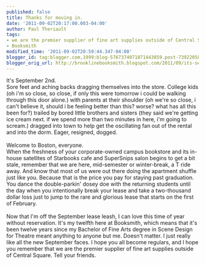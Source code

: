 ```yaml
---
published: false
title: Thanks for moving in.
date: '2011-09-02T20:17:00.003-04:00'
author: Paul Theriault
tags:
- we are the premier supplier of fine art supplies outside of Central Square
- Booksmith
modified_time: '2011-09-02T20:59:44.347-04:00'
blogger_id: tag:blogger.com,1999:blog-5767374071871443859.post-7392205832639749708
blogger_orig_url: http://brooklinebooksmith.blogspot.com/2011/09/its-september-2nd.html
---
```


It's September 2<span id="SPELLING_ERROR_0" class="blsp-spelling-error">nd</span>.
<br />Sore feet and aching backs dragging themselves into the store. College kids (oh <span id="SPELLING_ERROR_1" class="blsp-spelling-error">i'm</span> so close, so close, if only this were tomorrow i could be walking through this door alone.) with parents at their shoulder (oh we're so close, i can't believe it, should i be feeling better than this? worse? what has all this been for?) trailed by bored little brothers and sisters (they said we're getting ice cream next. if we spend more than two minutes in here, <span id="SPELLING_ERROR_2" class="blsp-spelling-error">i'm</span> going to scream.) dragged into town to help get the oscillating fan out of the rental and into the dorm. Eager, resigned, dogged.
<br />
<br />Welcome to Boston, everyone.
<br />When the freshness of your corporate-owned campus bookstore and its in-house satellites of <span id="SPELLING_ERROR_3" class="blsp-spelling-error">Starbooks</span> cafe and <span id="SPELLING_ERROR_4" class="blsp-spelling-error">SuperSnips</span> salon begins to get a bit stale, remember that we are here, mid-semester or winter-break, a T ride away. And know that most of us were out there doing the apartment shuffle just like you. Because that is the price you pay for staying past graduation. You dance the double-<span id="SPELLING_ERROR_5" class="blsp-spelling-error">parkin</span>' <span id="SPELLING_ERROR_6" class="blsp-spelling-error">dosey</span> doe with the returning students until the day when you intentionally break your lease and take a two-thousand dollar loss just to jump to the rare and glorious lease that starts on the first of February.
<br />
<br />Now that I'm off the September lease leash, I can love this time of year without reservation. It's my twelfth here at <span id="SPELLING_ERROR_7" class="blsp-spelling-error">Booksmith</span>, which means that it's been twelve years since my Bachelor of Fine Arts degree in Scene Design for Theatre meant anything to anyone but me. Doesn't matter. I just really like all the new September faces. I hope you all become regulars, and I hope you remember that we are the premier supplier of fine art supplies outside of Central Square. Tell your friends.
<br />